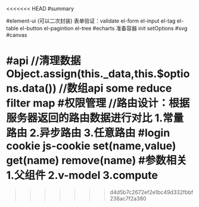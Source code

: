 <<<<<<< HEAD
#summary

#element-ui (可以二次封装)
   表单验证：validate
   el-form
   el-input
   el-tag
   el-table
   el-button
   el-pagintion
   el-tree
#echarts
   准备容器
   init
   setOptions
#svg
#canvas

#api
//清理数据
   Object.assign(this._data,this.$options.data())
//数组api
   some
   reduce
   filter
   map
#权限管理
   //路由设计：根据服务器返回的路由数据进行对比
      1.常量路由
      2.异步路由
      3.任意路由
#login
   cookie
      js-cookie
         set(name,value)
         get(name)
         remove(name)
#参数相关
   1.父组件
   2.v-model
   3.compute
=======
>>>>>>> d4d5b7c2672ef2e1bc49d332fbbf238ac7f2a380
